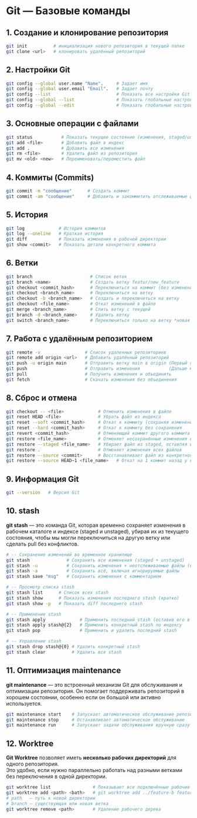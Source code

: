 # Git — Базовые команды

## 1. Создание и клонирование репозитория

```bash
git init          # инициализация нового репозитория в текущей папке
git clone <url>   # клонировать удалённый репозиторий
```

## 2. Настройки Git

```bash
git config --global user.name "Name".     # Задает имя
git config --global user.email "Email".   # Задает почту
git config --list                         # Показать все настройки Git
git config --global --list                # Показать глобальные настройки Git
git config --global --edit                # Показать глобальные настройки Git через vim
```

## 3. Основные операции с файлами

```bash
git status           # Показать текущее состояние (изменения, staged/untracked)
git add <file>       # Добавить файл в индекс
git add .            # Добавить все изменения
git rm <file>        # Удалить файл из репозитория
git mv <old> <new>   # Переименовать/переместить файл
```

## 4. Коммиты (Commits)

```bash
git commit -m "сообщение"      # Создать коммит
git commit -am "сообщение"     # Добавить и закоммитить отслеживаемые файлы
```

## 5. История

```bash
git log             # История коммитов
git log --oneline   # Краткая история
git diff            # Показать изменения в рабочей директории
git show <commit>   # Показать детали конкретного коммита
```

## 6. Ветки

```bash
git branch                      # Список веток
git branch <name>               # Создать ветку featur/new_feature
git checkout <commit_hash>      # Переключиться на коммит (без изменения истории ветки)
git checkout <branch_name>      # Переключиться на ветку
git checkout -b <branch_name>   # Создать и переключиться на ветку
git checkout <file_name>        # Откат изменений в файле
git merge <branch_name>         # Слить ветку с текущей
git branch -d <branch_name>     # Удалить ветку
git switch <branch_name>        # Переключиться только на ветку *новая команда
```

## 7. Работа с удалённым репозиторием

```bash
git remote -v                 # Список удаленных репозиториев
git remote add origin <url>   # Добавить удалённый репозиторий
git push -u origin main       # Отправить ветку main в origin (Первый пуш)
git push                      # Отправить изменения           (Дальше можно так)
git pull                      # Получить изменения и объединить
git fetch                     # Скачать изменения без объединения

```

## 8. Сброс и отмена

```bash
git checkout -- <file>             # Отменить изменения в файле
git reset HEAD <file>              # Убрать файл из индекса
git reset --soft <commit_hash>     # Откат к коммиту (сохраняя изменения)
git reset --hard <commit_hash>     # Откат к коммиту без сохранения
git revert <commit_hash>           # Отменяющий коммит другого коммита
git restore <file_name>            # Отменяет несохранённые изменения в файле, откатывает на момент последнего коммита
git restore --staged <file_name>   # Убирает файл из staged, оставляя изменения
git restore .                      # Отменяет изменения всех файлов
git restore --source <commit>      # Восстанавливает файл из конкретного коммита
git restore --source HEAD~1 <file_name>   # Откат на 1 коммит назад у конкретного файла
```

## 9. Информация Git

```bash
git --version   # Версия Git
```

## 10. stash

**git stash** — это команда Git, которая временно сохраняет изменения в рабочем каталоге и индексе (staged и unstaged), убирая их из текущего состояния, чтобы мы могли переключиться на другую ветку или сделать pull без конфликтов.

```bash
# -- Сохранение изменений во временное хранилище
git stash              # Сохранить все изменения (staged + unstaged)
git stash -u           # Сохранить изменения + неотслеживаемые файлы (untracked)
git stash -a           # Сохранить всё, включая игнорируемые файлы
git stash save "msg"   # Сохранить изменения с комментарием

# -- Просмотр списка stash
git stash list      # Список всех stash
git stash show      # Показать изменения последнего stash (кратко)
git stash show -p   # Показать diff последнего stash

# -- Применение stash
git stash apply             # Применить последний stash (оставив его в списке)
git stash apply stash@{2}   # Применить конкретный stash по индексу
git stash pop               # Применить и удалить последний stash

# -- Управление stash
git stash drop stash@{0} # Удалить конкретный stash
git stash clear          # Удалить все stash
```

## 11. Оптимизация maintenance

**git maintenance** — это встроенный механизм Git для обслуживания и оптимизации репозитория. Он помогает поддерживать репозиторий в хорошем состоянии, особенно если он большой или активно используется.

```bash
git maintenance start    # Запускает автоматическое обслуживание репозитория в фоне
git maintenance stop     # Останавливает автоматическое обслуживание
git maintenance run      # Запускает задачи обслуживания вручную сразу
```

## 12. Worktree

**Git Worktree** позволяет иметь **несколько рабочих директорий** для одного репозитория.  
Это удобно, если нужно параллельно работать над разными ветками без переключения в одной директории.

```bash
git worktree list                # Показывает все подключённые рабочие директории
git worktree add <path> <bath>   # git worktree add ../feature-b feature-b
# path   — путь к новой директории
# branch — существующая или новая ветка
git worktree remove <path>       # Удаление рабочего дерева
```
